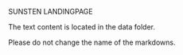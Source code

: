 SUNSTEN LANDINGPAGE

The text content is located in the data folder.

Please do not change the name of the markdowns.